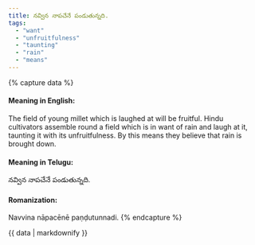 ```yaml
---
title: నవ్విన నాపచేనే పండుతున్నది.
tags:
  - "want"
  - "unfruitfulness"
  - "taunting"
  - "rain"
  - "means"
---
```


{% capture data %}
#### Meaning in English:
The field of young millet which is laughed at will be fruitful.
Hindu cultivators assemble round a field which is in want of rain and laugh at it, taunting it with its unfruitfulness. By this means they believe that rain is brought down.

#### Meaning in Telugu:
నవ్విన నాపచేనే పండుతున్నది.

#### Romanization:
Navvina nāpacēnē paṇḍutunnadi.
{% endcapture %}

{{ data | markdownify }}

